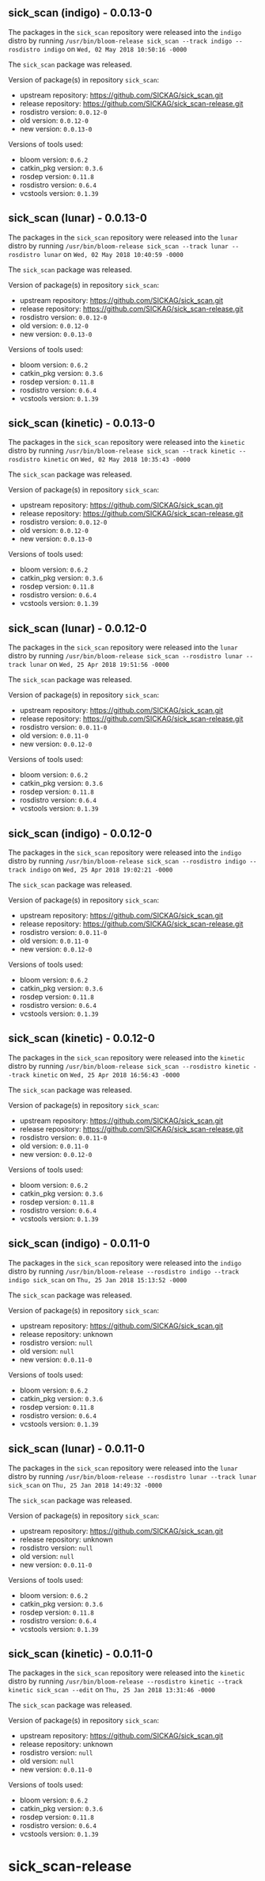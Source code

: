 ## sick_scan (indigo) - 0.0.13-0

The packages in the `sick_scan` repository were released into the `indigo` distro by running `/usr/bin/bloom-release sick_scan --track indigo --rosdistro indigo` on `Wed, 02 May 2018 10:50:16 -0000`

The `sick_scan` package was released.

Version of package(s) in repository `sick_scan`:

- upstream repository: https://github.com/SICKAG/sick_scan.git
- release repository: https://github.com/SICKAG/sick_scan-release.git
- rosdistro version: `0.0.12-0`
- old version: `0.0.12-0`
- new version: `0.0.13-0`

Versions of tools used:

- bloom version: `0.6.2`
- catkin_pkg version: `0.3.6`
- rosdep version: `0.11.8`
- rosdistro version: `0.6.4`
- vcstools version: `0.1.39`


## sick_scan (lunar) - 0.0.13-0

The packages in the `sick_scan` repository were released into the `lunar` distro by running `/usr/bin/bloom-release sick_scan --track lunar --rosdistro lunar` on `Wed, 02 May 2018 10:40:59 -0000`

The `sick_scan` package was released.

Version of package(s) in repository `sick_scan`:

- upstream repository: https://github.com/SICKAG/sick_scan.git
- release repository: https://github.com/SICKAG/sick_scan-release.git
- rosdistro version: `0.0.12-0`
- old version: `0.0.12-0`
- new version: `0.0.13-0`

Versions of tools used:

- bloom version: `0.6.2`
- catkin_pkg version: `0.3.6`
- rosdep version: `0.11.8`
- rosdistro version: `0.6.4`
- vcstools version: `0.1.39`


## sick_scan (kinetic) - 0.0.13-0

The packages in the `sick_scan` repository were released into the `kinetic` distro by running `/usr/bin/bloom-release sick_scan --track kinetic --rosdistro kinetic` on `Wed, 02 May 2018 10:35:43 -0000`

The `sick_scan` package was released.

Version of package(s) in repository `sick_scan`:

- upstream repository: https://github.com/SICKAG/sick_scan.git
- release repository: https://github.com/SICKAG/sick_scan-release.git
- rosdistro version: `0.0.12-0`
- old version: `0.0.12-0`
- new version: `0.0.13-0`

Versions of tools used:

- bloom version: `0.6.2`
- catkin_pkg version: `0.3.6`
- rosdep version: `0.11.8`
- rosdistro version: `0.6.4`
- vcstools version: `0.1.39`


## sick_scan (lunar) - 0.0.12-0

The packages in the `sick_scan` repository were released into the `lunar` distro by running `/usr/bin/bloom-release sick_scan --rosdistro lunar --track lunar` on `Wed, 25 Apr 2018 19:51:56 -0000`

The `sick_scan` package was released.

Version of package(s) in repository `sick_scan`:

- upstream repository: https://github.com/SICKAG/sick_scan.git
- release repository: https://github.com/SICKAG/sick_scan-release.git
- rosdistro version: `0.0.11-0`
- old version: `0.0.11-0`
- new version: `0.0.12-0`

Versions of tools used:

- bloom version: `0.6.2`
- catkin_pkg version: `0.3.6`
- rosdep version: `0.11.8`
- rosdistro version: `0.6.4`
- vcstools version: `0.1.39`


## sick_scan (indigo) - 0.0.12-0

The packages in the `sick_scan` repository were released into the `indigo` distro by running `/usr/bin/bloom-release sick_scan --rosdistro indigo --track indigo` on `Wed, 25 Apr 2018 19:02:21 -0000`

The `sick_scan` package was released.

Version of package(s) in repository `sick_scan`:

- upstream repository: https://github.com/SICKAG/sick_scan.git
- release repository: https://github.com/SICKAG/sick_scan-release.git
- rosdistro version: `0.0.11-0`
- old version: `0.0.11-0`
- new version: `0.0.12-0`

Versions of tools used:

- bloom version: `0.6.2`
- catkin_pkg version: `0.3.6`
- rosdep version: `0.11.8`
- rosdistro version: `0.6.4`
- vcstools version: `0.1.39`


## sick_scan (kinetic) - 0.0.12-0

The packages in the `sick_scan` repository were released into the `kinetic` distro by running `/usr/bin/bloom-release sick_scan --rosdistro kinetic --track kinetic` on `Wed, 25 Apr 2018 16:56:43 -0000`

The `sick_scan` package was released.

Version of package(s) in repository `sick_scan`:

- upstream repository: https://github.com/SICKAG/sick_scan.git
- release repository: https://github.com/SICKAG/sick_scan-release.git
- rosdistro version: `0.0.11-0`
- old version: `0.0.11-0`
- new version: `0.0.12-0`

Versions of tools used:

- bloom version: `0.6.2`
- catkin_pkg version: `0.3.6`
- rosdep version: `0.11.8`
- rosdistro version: `0.6.4`
- vcstools version: `0.1.39`


## sick_scan (indigo) - 0.0.11-0

The packages in the `sick_scan` repository were released into the `indigo` distro by running `/usr/bin/bloom-release --rosdistro indigo --track indigo sick_scan` on `Thu, 25 Jan 2018 15:13:52 -0000`

The `sick_scan` package was released.

Version of package(s) in repository `sick_scan`:

- upstream repository: https://github.com/SICKAG/sick_scan.git
- release repository: unknown
- rosdistro version: `null`
- old version: `null`
- new version: `0.0.11-0`

Versions of tools used:

- bloom version: `0.6.2`
- catkin_pkg version: `0.3.6`
- rosdep version: `0.11.8`
- rosdistro version: `0.6.4`
- vcstools version: `0.1.39`


## sick_scan (lunar) - 0.0.11-0

The packages in the `sick_scan` repository were released into the `lunar` distro by running `/usr/bin/bloom-release --rosdistro lunar --track lunar sick_scan` on `Thu, 25 Jan 2018 14:49:32 -0000`

The `sick_scan` package was released.

Version of package(s) in repository `sick_scan`:

- upstream repository: https://github.com/SICKAG/sick_scan.git
- release repository: unknown
- rosdistro version: `null`
- old version: `null`
- new version: `0.0.11-0`

Versions of tools used:

- bloom version: `0.6.2`
- catkin_pkg version: `0.3.6`
- rosdep version: `0.11.8`
- rosdistro version: `0.6.4`
- vcstools version: `0.1.39`


## sick_scan (kinetic) - 0.0.11-0

The packages in the `sick_scan` repository were released into the `kinetic` distro by running `/usr/bin/bloom-release --rosdistro kinetic --track kinetic sick_scan --edit` on `Thu, 25 Jan 2018 13:31:46 -0000`

The `sick_scan` package was released.

Version of package(s) in repository `sick_scan`:

- upstream repository: https://github.com/SICKAG/sick_scan.git
- release repository: unknown
- rosdistro version: `null`
- old version: `null`
- new version: `0.0.11-0`

Versions of tools used:

- bloom version: `0.6.2`
- catkin_pkg version: `0.3.6`
- rosdep version: `0.11.8`
- rosdistro version: `0.6.4`
- vcstools version: `0.1.39`


# sick_scan-release